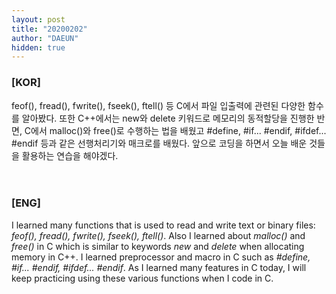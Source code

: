 ```yaml
---
layout: post
title: "20200202"
author: "DAEUN"
hidden: true
---
```


### [KOR]
feof(), fread(), fwrite(), fseek(), ftell() 등 C에서 파일 입출력에 관련된 다양한 함수를 알아봤다. 또한 C++에서는 new와 delete 키워드로 메모리의 동적할당을 진행한 반면, C에서 malloc()와 free()로 수행하는 법을 배웠고 #define, #if... #endif, #ifdef... #endif 등과 같은 선행처리기와 매크로를 배웠다. 앞으로 코딩을 하면서 오늘 배운 것들을 활용하는 연습을 해야겠다.
<br><br><br>
### [ENG]
I learned many functions that is used to read and write text or binary files: _feof(), fread(), fwrite(), fseek(), ftell()_. Also I learned about _malloc()_ and _free()_ in C which is similar to keywords _new_ and _delete_ when allocating memory in C++. I learned preprocessor and macro in C such as _#define, #if... #endif, #ifdef... #endif_. As I learned many features in C today, I will keep practicing using these various functions when I code in C.
